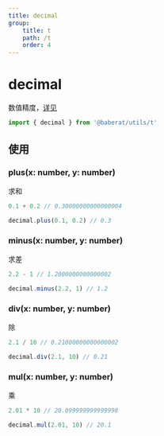 ```yaml
---
title: decimal
group:
    title: t
    path: /t
    order: 4
---
```


# decimal

数值精度，[详见](https://github.com/MikeMcl/decimal.js)

```ts
import { decimal } from '@baberat/utils/t'
```

## 使用

### plus(x: number, y: number)

求和

```js
0.1 + 0.2 // 0.30000000000000004

decimal.plus(0.1, 0.2) // 0.3
```

### minus(x: number, y: number)

求差

```js
2.2 - 1 // 1.2000000000000002

decimal.minus(2.2, 1) // 1.2
```

### div(x: number, y: number)

除

```js
2.1 / 10 // 0.21000000000000002

decimal.div(2.1, 10) // 0.21
```

### mul(x: number, y: number)

乘

```js
2.01 * 10 // 20.099999999999998

decimal.mul(2.01, 10) // 20.1
```
